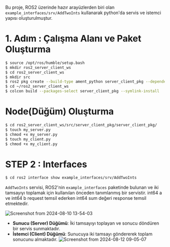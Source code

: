 Bu proje, ROS2 üzerinde hazır arayüzlerden biri olan `example_interfaces/srv/AddTwoInts` kullanarak python'da servis ve istemci yapısı oluşturulmuştur.

# 1. Adım  : Çalışma Alanı ve Paket Oluşturma

```bash
$ source /opt/ros/humble/setup.bash
$ mkdir ros2_server_client_ws
$ cd ros2_server_client_ws
$ mkdir src
$ ros2 pkg create --build-type ament_python server_client_pkg --dependencies rclpy 
$ cd ~/ros2_server_client_ws
$ colcon build --packages-select server_client_pkg --symlink-install


```
# Node(Düğüm) Oluşturma
```bash
$ cd ros2_server_client_ws/src/server_client_pkg/server_client_pkg/
$ touch my_server.py
$ chmod +x my_server.py
$ touch my_client.py
$ chmod +x my_client.py

```

# STEP 2 : Interfaces
```bash
$ cd ros2 interface show example_interfaces/srv/AddTwoInts

```

`AddTwoInts` servisi, ROS2'nin `example_interfaces` paketinde bulunan ve iki tamsayıyı toplamak için kullanılan önceden tanımlanmış bir servistir. int64 a ve int64 b request temsil ederken int64 sum değeri response temsil etmektedir.

![Screenshot from 2024-08-10 13-54-03](https://github.com/user-attachments/assets/94214e2a-b516-4bff-b5a4-668d1a97ae0b)

- **Sunucu (Server) Düğümü**: İki tamsayıyı toplayan ve sonucu döndüren bir servis sunmaktadır.
- **İstemci (Client) Düğümü**: Sunucuya iki tamsayı göndererek toplam sonucunu almaktadır.
![Screenshot from 2024-08-12 09-05-07](https://github.com/user-attachments/assets/2d178a01-f49e-4873-bc85-5da79ca1b488)



 

  

